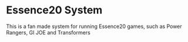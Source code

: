 # Essence20 System

This is a fan made system for running Essence20 games, such as Power Rangers, GI JOE and Transformers

